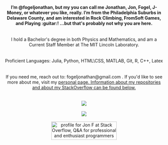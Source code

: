 <p align="center">
  <b>I’m @fogeljonathan, but my you can call me Jonathan, Jon, Fogel, J-Money, or whatever you like, really. I’m from the Philadelphia Suburbs in Delaware County, and am interested in Rock Climbing, FromSoft Games, and Playing :guitar:! ...but that's probably not why you are here.</b><br>
  <br><br>
  </b>I hold a Bachelor's degree in both Physics and Mathematics, and am a Current Staff Member at The MIT Lincoln Laboratory.<br>
  <br><br>
  </b>Proficient Languages: Julia, Python, HTML\CSS, MATLAB, Git, R, C++, Latex<br>
  <br><br>
  </b>If you need me, reach out to: fogeljonathan@gmail.com . If you'd like to see more about me, visit my <a href="https://fogeljonathan.github.io">personal page. Information about my repositories and about my StackOverflow can be found below.</a><br>
  <br><br>
  <img align="center" src="https://github-readme-stats.vercel.app/api?username=fogeljonathan&show_icons=true" />
  <br><br>
  <img align="center" src="https://github-readme-stats.vercel.app/api/top-langs/?username=fogeljonathan&exclude_repo=Diamond-Analysis-in-R" />
  <br><br>
  <img align = "center" href="https://stackoverflow.com/users/19641151/jon-f"><img src="https://stackoverflow.com/users/flair/19641151.png?theme=dark" width="208" height="58" alt="profile for Jon F at Stack Overflow, Q&amp;A for professional and enthusiast programmers" title="profile for Jon F at Stack Overflow, Q&amp;A for professional and enthusiast programmers"></img>
</p>

